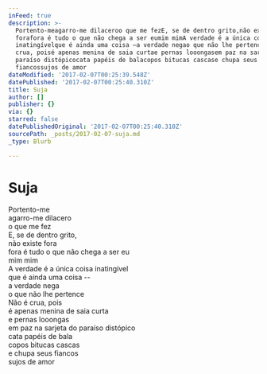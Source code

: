 ```yaml
---
inFeed: true
description: >-
  Portento-meagarro-me dilaceroo que me fezE, se de dentro grito,não existe
  forafora é tudo o que não chega a ser eumim mimA verdade é a única coisa
  inatingívelque é ainda uma coisa –a verdade negao que não lhe pertenceNão é
  crua, poisé apenas menina de saia curtae pernas looongasem paz na sarjeta do
  paraíso distópicocata papéis de balacopos bitucas cascase chupa seus
  fiancossujos de amor
dateModified: '2017-02-07T00:25:39.548Z'
datePublished: '2017-02-07T00:25:40.310Z'
title: Suja
author: []
publisher: {}
via: {}
starred: false
datePublishedOriginal: '2017-02-07T00:25:40.310Z'
sourcePath: _posts/2017-02-07-suja.md
_type: Blurb

---
```

# Suja

Portento-me  
agarro-me dilacero  
o que me fez  
E, se de dentro grito,  
não existe fora  
fora é tudo o que não chega a ser eu  
mim mim  
A verdade é a única coisa inatingível  
que é ainda uma coisa --  
a verdade nega  
o que não lhe pertence  
Não é crua, pois  
é apenas menina de saia curta  
e pernas looongas  
em paz na sarjeta do paraíso distópico  
cata papéis de bala  
copos bitucas cascas  
e chupa seus fiancos  
sujos de amor